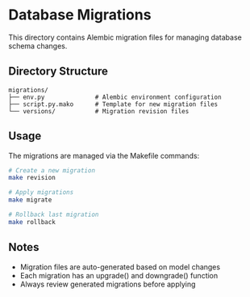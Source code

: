 # Database Migrations

This directory contains Alembic migration files for managing database schema changes.

## Directory Structure

```
migrations/
├── env.py              # Alembic environment configuration
├── script.py.mako      # Template for new migration files
└── versions/           # Migration revision files
```

## Usage

The migrations are managed via the Makefile commands:

```bash
# Create a new migration
make revision

# Apply migrations
make migrate

# Rollback last migration
make rollback
```

## Notes

- Migration files are auto-generated based on model changes
- Each migration has an upgrade() and downgrade() function
- Always review generated migrations before applying
